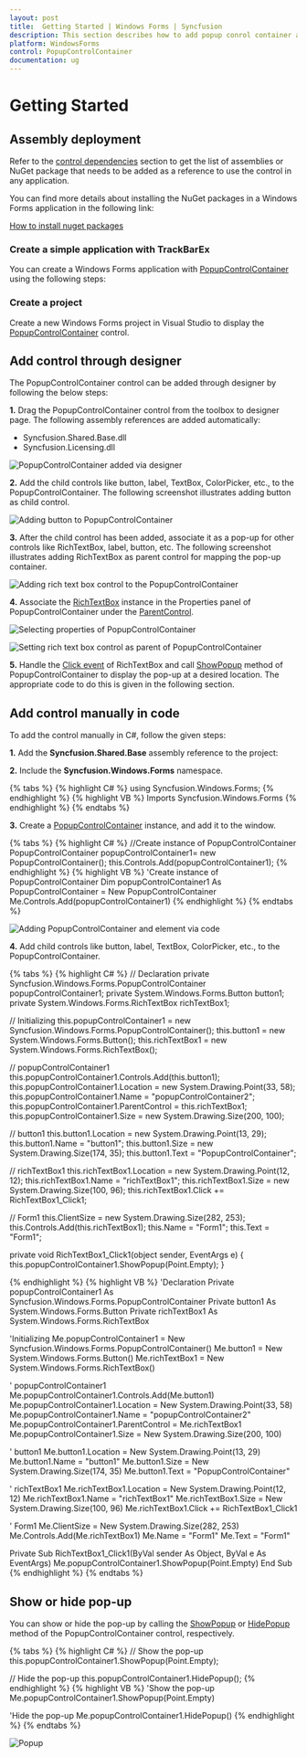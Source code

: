 ```yaml
---
layout: post
title:  Getting Started | Windows Forms | Syncfusion
description: This section describes how to add popup conrol container added into application and its basic features.
platform: WindowsForms
control: PopupControlContainer
documentation: ug
---
```


# Getting Started

## Assembly deployment

Refer to the [control dependencies](https://help.syncfusion.com/windowsforms/control-dependencies#popupcontrolcontainer) section to get the list of assemblies or NuGet package that needs to be added as a reference to use the control in any application.

You can find more details about installing the NuGet packages in a Windows Forms application in the following link: 

[How to install nuget packages](https://help.syncfusion.com/windowsforms/nuget-packages)

### Create a simple application with TrackBarEx

You can create a Windows Forms application with [PopupControlContainer](https://help.syncfusion.com/cr/windowsforms/Syncfusion.Windows.Forms.PopupControlContainer.html) using the following steps:

### Create a project

Create a new Windows Forms project in Visual Studio to display the [PopupControlContainer](https://help.syncfusion.com/cr/windowsforms/Syncfusion.Windows.Forms.PopupControlContainer.html) control.

## Add control through designer

The PopupControlContainer control can be added through designer by following the below steps:

**1.** Drag the PopupControlContainer control from the toolbox to designer page. The following assembly references are added automatically:

* Syncfusion.Shared.Base.dll
* Syncfusion.Licensing.dll

![PopupControlContainer added via designer](GettingStarted_Images/PopupControl.png)

**2.** Add the child controls like button, label, TextBox, ColorPicker, etc., to the PopupControlContainer. The following screenshot illustrates adding button as child control.

![Adding button to PopupControlContainer](GettingStarted_Images/PopupControl3.png)

**3.** After the child control has been added, associate it as a pop-up for other controls like RichTextBox, label, button, etc. The following screenshot illustrates adding RichTextBox as parent control for mapping the pop-up container.

![Adding rich text box control to the PopupControlContainer](GettingStarted_Images/PopupControl4.png)

**4.** Associate the [RichTextBox](https://docs.microsoft.com/en-us/dotnet/api/system.windows.controls.richtextbox?view=netframework-4.7.2) instance in the Properties panel of PopupControlContainer under the [ParentControl](https://help.syncfusion.com/cr/windowsforms/Syncfusion.Windows.Forms.PopupControlContainer.html#Syncfusion_Windows_Forms_PopupControlContainer_ParentControl).

![Selecting properties of PopupControlContainer](GettingStarted_Images/PopupControl5.png)

![Setting rich text box control as parent of PopupControlContainer](GettingStarted_Images/PopupControl6.png)

**5.** Handle the [Click event](https://docs.microsoft.com/en-us/dotnet/api/system.windows.forms.control.click?view=netframework-4.7.2) of RichTextBox and call [ShowPopup](https://help.syncfusion.com/cr/windowsforms/Syncfusion.Windows.Forms.PopupControlContainer.html#Syncfusion_Windows_Forms_PopupControlContainer_ShowPopup_System_Drawing_Point_) method of PopupControlContainer to display the pop-up at a desired location. The appropriate code to do this is given in the following section.

## Add control manually in code

To add the control manually in C#, follow the given steps:

**1.** Add the **Syncfusion.Shared.Base** assembly reference to the project: 

**2.** Include the **Syncfusion.Windows.Forms** namespace.

{% tabs %}
{% highlight C# %}
using Syncfusion.Windows.Forms;
{% endhighlight  %}
{% highlight VB %}
Imports Syncfusion.Windows.Forms
{% endhighlight  %}
{% endtabs %} 

**3.** Create a [PopupControlContainer](https://help.syncfusion.com/cr/windowsforms/Syncfusion.Windows.Forms.PopupControlContainer.html) instance, and add it to the window.

{% tabs %}
{% highlight C# %}
//Create instance of PopupControlContainer
PopupControlContainer popupControlContainer1= new PopupControlContainer();
this.Controls.Add(popupControlContainer1);
{% endhighlight %}
{% highlight VB %}
'Create instance of PopupControlContainer
Dim popupControlContainer1 As PopupControlContainer = New PopupControlContainer
Me.Controls.Add(popupControlContainer1)
{% endhighlight %}
{% endtabs %}

![Adding PopupControlContainer and element via code](GettingStarted_Images/PopupControl7.png)

**4.** Add child controls like button, label, TextBox, ColorPicker, etc., to the PopupControlContainer. 

{% tabs %}
{% highlight C# %}
// Declaration 
private Syncfusion.Windows.Forms.PopupControlContainer popupControlContainer1;
private System.Windows.Forms.Button button1;
private System.Windows.Forms.RichTextBox richTextBox1;

// Initializing 
this.popupControlContainer1 = new Syncfusion.Windows.Forms.PopupControlContainer();
this.button1 = new System.Windows.Forms.Button();
this.richTextBox1 = new System.Windows.Forms.RichTextBox();

// popupControlContainer1
this.popupControlContainer1.Controls.Add(this.button1);
this.popupControlContainer1.Location = new System.Drawing.Point(33, 58);
this.popupControlContainer1.Name = "popupControlContainer2";
this.popupControlContainer1.ParentControl = this.richTextBox1;
this.popupControlContainer1.Size = new System.Drawing.Size(200, 100);

// button1
this.button1.Location = new System.Drawing.Point(13, 29);
this.button1.Name = "button1";
this.button1.Size = new System.Drawing.Size(174, 35);
this.button1.Text = "PopupControlContainer";

// richTextBox1
this.richTextBox1.Location = new System.Drawing.Point(12, 12);
this.richTextBox1.Name = "richTextBox1";
this.richTextBox1.Size = new System.Drawing.Size(100, 96);
this.richTextBox1.Click += RichTextBox1_Click1;

// Form1
this.ClientSize = new System.Drawing.Size(282, 253);
this.Controls.Add(this.richTextBox1);
this.Name = "Form1";
this.Text = "Form1";   

private void RichTextBox1_Click1(object sender, EventArgs e)
{
    this.popupControlContainer1.ShowPopup(Point.Empty);
}

{% endhighlight %}
{% highlight VB %}
'Declaration 
Private popupControlContainer1 As Syncfusion.Windows.Forms.PopupControlContainer
Private button1 As System.Windows.Forms.Button
Private richTextBox1 As System.Windows.Forms.RichTextBox

'Initializing 
Me.popupControlContainer1 = New Syncfusion.Windows.Forms.PopupControlContainer()
Me.button1 = New System.Windows.Forms.Button()
Me.richTextBox1 = New System.Windows.Forms.RichTextBox()

' popupControlContainer1
Me.popupControlContainer1.Controls.Add(Me.button1)
Me.popupControlContainer1.Location = New System.Drawing.Point(33, 58)
Me.popupControlContainer1.Name = "popupControlContainer2"
Me.popupControlContainer1.ParentControl = Me.richTextBox1
Me.popupControlContainer1.Size = New System.Drawing.Size(200, 100)

' button1
Me.button1.Location = New System.Drawing.Point(13, 29)
Me.button1.Name = "button1"
Me.button1.Size = New System.Drawing.Size(174, 35)
Me.button1.Text = "PopupControlContainer"

' richTextBox1
Me.richTextBox1.Location = New System.Drawing.Point(12, 12)
Me.richTextBox1.Name = "richTextBox1"
Me.richTextBox1.Size = New System.Drawing.Size(100, 96)
Me.richTextBox1.Click += RichTextBox1_Click1

' Form1
Me.ClientSize = New System.Drawing.Size(282, 253)
Me.Controls.Add(Me.richTextBox1)
Me.Name = "Form1"
Me.Text = "Form1"

Private Sub RichTextBox1_Click1(ByVal sender As Object, ByVal e As EventArgs)
    Me.popupControlContainer1.ShowPopup(Point.Empty)
End Sub
{% endhighlight %}
{% endtabs %}

## Show or hide pop-up

You can show or hide the pop-up by calling the [ShowPopup](https://help.syncfusion.com/cr/windowsforms/Syncfusion.Windows.Forms.PopupControlContainer.html#Syncfusion_Windows_Forms_PopupControlContainer_ShowPopup_System_Drawing_Point_) or [HidePopup](https://help.syncfusion.com/cr/windowsforms/Syncfusion.Windows.Forms.PopupControlContainer.html#Syncfusion_Windows_Forms_PopupControlContainer_HidePopup) method of the PopupControlContainer control, respectively.

{% tabs %}
{% highlight C# %}
// Show the pop-up
this.popupControlContainer1.ShowPopup(Point.Empty);

// Hide the pop-up
this.popupControlContainer1.HidePopup();
{% endhighlight  %}
{% highlight VB %}
'Show the pop-up
Me.popupControlContainer1.ShowPopup(Point.Empty)

'Hide the pop-up
Me.popupControlContainer1.HidePopup()
{% endhighlight  %}
{% endtabs %} 

![Popup](GettingStarted_Images/show-hide-popup.png)

